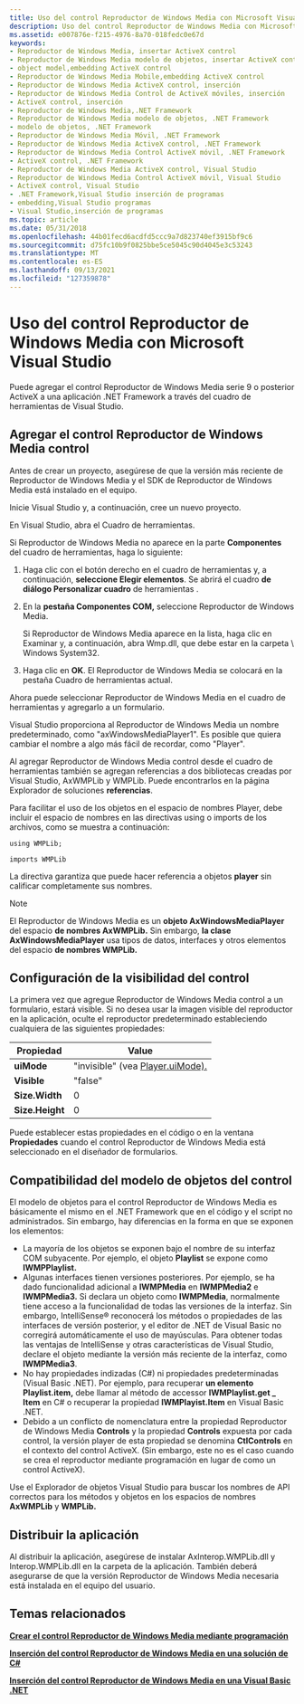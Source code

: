 ```yaml
---
title: Uso del control Reproductor de Windows Media con Microsoft Visual Studio
description: Uso del control Reproductor de Windows Media con Microsoft Visual Studio
ms.assetid: e007876e-f215-4976-8a70-018fedc0e67d
keywords:
- Reproductor de Windows Media, insertar ActiveX control
- Reproductor de Windows Media modelo de objetos, insertar ActiveX control
- object model,embedding ActiveX control
- Reproductor de Windows Media Mobile,embedding ActiveX control
- Reproductor de Windows Media ActiveX control, inserción
- Reproductor de Windows Media Control de ActiveX móviles, inserción
- ActiveX control, inserción
- Reproductor de Windows Media,.NET Framework
- Reproductor de Windows Media modelo de objetos, .NET Framework
- modelo de objetos, .NET Framework
- Reproductor de Windows Media Móvil, .NET Framework
- Reproductor de Windows Media ActiveX control, .NET Framework
- Reproductor de Windows Media Control ActiveX móvil, .NET Framework
- ActiveX control, .NET Framework
- Reproductor de Windows Media ActiveX control, Visual Studio
- Reproductor de Windows Media Control ActiveX móvil, Visual Studio
- ActiveX control, Visual Studio
- .NET Framework,Visual Studio inserción de programas
- embedding,Visual Studio programas
- Visual Studio,inserción de programas
ms.topic: article
ms.date: 05/31/2018
ms.openlocfilehash: 44b01fecd6acdfd5ccc9a7d823740ef3915bf9c6
ms.sourcegitcommit: d75fc10b9f0825bbe5ce5045c90d4045e3c53243
ms.translationtype: MT
ms.contentlocale: es-ES
ms.lasthandoff: 09/13/2021
ms.locfileid: "127359878"
---
```

# <a name="using-the-windows-media-player-control-with-microsoft-visual-studio"></a>Uso del control Reproductor de Windows Media con Microsoft Visual Studio

Puede agregar el control Reproductor de Windows Media serie 9 o posterior ActiveX a una aplicación .NET Framework a través del cuadro de herramientas de Visual Studio.

## <a name="adding-the-windows-media-player-control"></a>Agregar el control Reproductor de Windows Media control

Antes de crear un proyecto, asegúrese de que la versión más reciente de Reproductor de Windows Media y el SDK de Reproductor de Windows Media está instalado en el equipo.

Inicie Visual Studio y, a continuación, cree un nuevo proyecto.

En Visual Studio, abra el Cuadro de herramientas.

Si Reproductor de Windows Media no aparece en la parte **Componentes** del cuadro de herramientas, haga lo siguiente:

1.  Haga clic con el botón derecho en el cuadro de herramientas y, a continuación, **seleccione Elegir elementos**. Se abrirá el cuadro **de diálogo Personalizar cuadro** de herramientas .
2.  En la **pestaña Componentes COM,** seleccione Reproductor de Windows Media.

    Si Reproductor de Windows Media aparece en la lista, haga clic en Examinar y, a continuación, abra Wmp.dll, que debe estar en la carpeta \\ Windows System32.

3.  Haga clic en **OK**. El Reproductor de Windows Media se colocará en la pestaña Cuadro de herramientas actual.

Ahora puede seleccionar Reproductor de Windows Media en el cuadro de herramientas y agregarlo a un formulario.

Visual Studio proporciona al Reproductor de Windows Media un nombre predeterminado, como "axWindowsMediaPlayer1". Es posible que quiera cambiar el nombre a algo más fácil de recordar, como "Player".

Al agregar Reproductor de Windows Media control desde el cuadro de herramientas también se agregan referencias a dos bibliotecas creadas por Visual Studio, AxWMPLib y WMPLib. Puede encontrarlos en la página Explorador de soluciones **referencias**.

Para facilitar el uso de los objetos en el espacio de nombres Player, debe incluir el espacio de nombres en las directivas using o imports de los archivos, como se muestra a continuación:


```Csharp
using WMPLib;
```




```VB
imports WMPLib

```



La directiva garantiza que puede hacer referencia a objetos **player** sin calificar completamente sus nombres.

> [!Note]  
> El Reproductor de Windows Media es un **objeto AxWindowsMediaPlayer** del espacio **de nombres AxWMPLib.** Sin embargo, **la clase AxWindowsMediaPlayer** usa tipos de datos, interfaces y otros elementos del espacio **de nombres WMPLib.**

 

## <a name="configuring-visibility-of-the-control"></a>Configuración de la visibilidad del control

La primera vez que agregue Reproductor de Windows Media control a un formulario, estará visible. Si no desea usar la imagen visible del reproductor en la aplicación, oculte el reproductor predeterminado estableciendo cualquiera de las siguientes propiedades:



| Propiedad        | Value                                                 |
|-----------------|-------------------------------------------------------|
| **uiMode**      | "invisible" (vea [Player.uiMode).](player-uimode.md) |
| **Visible**     | "false"                                               |
| **Size.Width**  | 0                                                     |
| **Size.Height** | 0                                                     |



 

Puede establecer estas propiedades en el código o en la ventana **Propiedades** cuando el control Reproductor de Windows Media está seleccionado en el diseñador de formularios.

## <a name="object-model-compatibility-of-the-control"></a>Compatibilidad del modelo de objetos del control

El modelo de objetos para el control Reproductor de Windows Media es básicamente el mismo en el .NET Framework que en el código y el script no administrados. Sin embargo, hay diferencias en la forma en que se exponen los elementos:

-   La mayoría de los objetos se exponen bajo el nombre de su interfaz COM subyacente. Por ejemplo, el objeto **Playlist** se expone como **IWMPPlaylist.**
-   Algunas interfaces tienen versiones posteriores. Por ejemplo, se ha dado funcionalidad adicional a **IWMPMedia** en **IWMPMedia2** e **IWMPMedia3.** Si declara un objeto como **IWMPMedia**, normalmente tiene acceso a la funcionalidad de todas las versiones de la interfaz. Sin embargo, IntelliSense® reconocerá los métodos o propiedades de las interfaces de versión posterior, y el editor de .NET de Visual Basic no corregirá automáticamente el uso de mayúsculas. Para obtener todas las ventajas de IntelliSense y otras características de Visual Studio, declare el objeto mediante la versión más reciente de la interfaz, como **IWMPMedia3**.
-   No hay propiedades indizadas (C#) ni propiedades predeterminadas (Visual Basic .NET). Por ejemplo, para recuperar **un elemento Playlist.item,** debe llamar al método de accessor **IWMPlaylist.get \_ Item** en C# o recuperar la propiedad **IWMPlayist.Item** en Visual Basic .NET.
-   Debido a un conflicto de nomenclatura entre la propiedad Reproductor de Windows Media **Controls** y la propiedad **Controls** expuesta por cada control, la versión player de esta propiedad se denomina **CtlControls** en el contexto del control ActiveX. (Sin embargo, este no es el caso cuando se crea el reproductor mediante programación en lugar de como un control ActiveX).

Use el Explorador de objetos Visual Studio para buscar los nombres de API correctos para los métodos y objetos en los espacios de nombres **AxWMPLib** y **WMPLib.**

## <a name="distributing-your-application"></a>Distribuir la aplicación

Al distribuir la aplicación, asegúrese de instalar AxInterop.WMPLib.dll y Interop.WMPLib.dll en la carpeta de la aplicación. También deberá asegurarse de que la versión Reproductor de Windows Media necesaria está instalada en el equipo del usuario.

## <a name="related-topics"></a>Temas relacionados

<dl> <dt>

[**Crear el control Reproductor de Windows Media mediante programación**](creating-the-windows-media-player-control-programmatically.md)
</dt> <dt>

[**Inserción del control Reproductor de Windows Media en una solución de C#**](embedding-the-windows-media-player-control-in-a-c--solution.md)
</dt> <dt>

[**Inserción del control Reproductor de Windows Media en una Visual Basic .NET**](embedding-the-windows-media-player-control-in-a-visual-basic--net-solution.md)
</dt> </dl>

 

 





